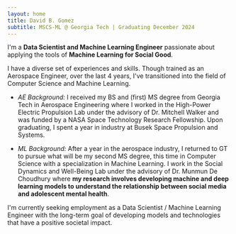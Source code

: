 ```yaml
---
layout: home
title: David B. Gomez
subtitle: MSCS-ML @ Georgia Tech | Graduating December 2024
---
```


I'm a **Data Scientist and Machine Learning Engineer** passionate about applying the tools of **Machine Learning for Social Good**.

I have a diverse set of experiences and skills. Though trained as an Aerospace Engineer, over the last 4 years, I've transitioned into the field of Computer Science and Machine Learning.

- *AE Background:* I received my BS and (first) MS degree from Georgia Tech in Aerospace Engineering where I worked in the High-Power Electric Propulsion Lab under the advisory of Dr. Mitchell Walker and was funded by a NASA Space Technology Research Fellowship. Upon graduating, I spent a year in industry at Busek Space Propulsion and Systems.

- *ML Background:* After a year in the aerospace industry, I returned to GT to pursue what will be my second MS degree, this time in Computer Science with a specialization in Machine Learning. I work in the Social Dynamics and Well-Being Lab under the advisory of Dr. Munmun De Choudhury where **my research involves developing machine and deep learning models to understand the relationship between social media and adolescent mental health**. 

I'm currently seeking employment as a Data Scientist / Machine Learning Engineer with the long-term goal of developing models and technologies that have a positive societal impact.